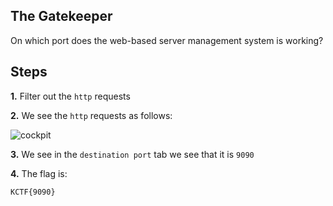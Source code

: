 
## The Gatekeeper

On which port does the web-based server management system is working?

## Steps

**1.** Filter out the `http` requests

**2.** We see the `http` requests as follows:

![cockpit](https://github.com/user-attachments/assets/3d823159-3603-473b-a65d-5f49ec5a09ca)


**3.** We see in the `destination port` tab we see that it is `9090`

**4.** The flag is:

```bash
KCTF{9090}
```




